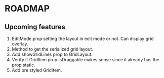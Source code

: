 # ROADMAP

## Upcoming features
1. EditMode prop setting the layout in edit mode or not. Can display grid overlay.
2. Method to get the serialized grid layout.
3. Add showGridLines prop to GridLayout.
4. Verify if GridItem prop isDraggable makes sense since it already has the prop static.
5. Add pre styled GridItem.
